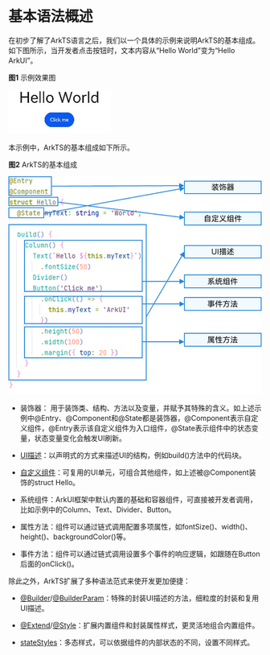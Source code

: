 # 基本语法概述


在初步了解了ArkTS语言之后，我们以一个具体的示例来说明ArkTS的基本组成。如下图所示，当开发者点击按钮时，文本内容从“Hello World”变为“Hello ArkUI”。


  **图1** 示例效果图  

![Video_2023-03-06_152548](figures/Video_2023-03-06_152548.gif)


本示例中，ArkTS的基本组成如下所示。


  **图2** ArkTS的基本组成  

![arkts-basic-grammar](figures/arkts-basic-grammar.png)


- 装饰器： 用于装饰类、结构、方法以及变量，并赋予其特殊的含义。如上述示例中\@Entry、\@Component和\@State都是装饰器，\@Component表示自定义组件，\@Entry表示该自定义组件为入口组件，\@State表示组件中的状态变量，状态变量变化会触发UI刷新。

- [UI描述](arkts-declarative-ui-description.md)：以声明式的方式来描述UI的结构，例如build()方法中的代码块。

- [自定义组件](arkts-create-custom-components.md)：可复用的UI单元，可组合其他组件，如上述被\@Component装饰的struct Hello。

- 系统组件：ArkUI框架中默认内置的基础和容器组件，可直接被开发者调用，比如示例中的Column、Text、Divider、Button。

- 属性方法：组件可以通过链式调用配置多项属性，如fontSize()、width()、height()、backgroundColor()等。

- 事件方法：组件可以通过链式调用设置多个事件的响应逻辑，如跟随在Button后面的onClick()。


除此之外，ArkTS扩展了多种语法范式来使开发更加便捷：


- [@Builder](arkts-builder.md)/[@BuilderParam](arkts-builderparam.md)：特殊的封装UI描述的方法，细粒度的封装和复用UI描述。

- [@Extend](arkts-extend.md)/[@Style](arkts-style.md)：扩展内置组件和封装属性样式，更灵活地组合内置组件。

- [stateStyles](arkts-statestyles.md)：多态样式，可以依据组件的内部状态的不同，设置不同样式。
